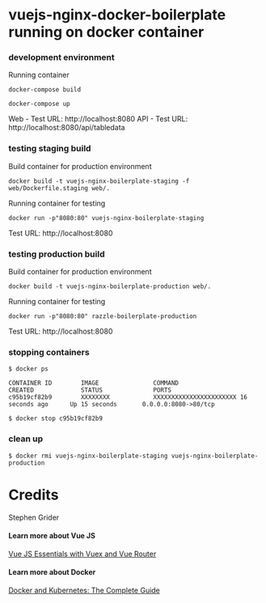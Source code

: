 # vuejs-nginx-docker-boilerplate running on docker container

### development environment

Running container

```
docker-compose build

docker-compose up
```

Web - Test URL: http://localhost:8080
API - Test URL: http://localhost:8080/api/tabledata


### testing staging build

Build container for production environment
```
docker build -t vuejs-nginx-boilerplate-staging -f web/Dockerfile.staging web/.
```

Running container for testing
```
docker run -p"8080:80" vuejs-nginx-boilerplate-staging
```

Test URL: http://localhost:8080


### testing production build

Build container for production environment
```
docker build -t vuejs-nginx-boilerplate-production web/.
```

Running container for testing
```
docker run -p"8080:80" razzle-boilerplate-production
```

Test URL: http://localhost:8080


### stopping containers

```
$ docker ps

CONTAINER ID        IMAGE               COMMAND                 CREATED             STATUS              PORTS                 
c95b19cf82b9        XXXXXXXX            XXXXXXXXXXXXXXXXXXXXXXX 16 seconds ago      Up 15 seconds       0.0.0.0:8080->80/tcp   

$ docker stop c95b19cf82b9
```


### clean up

```
$ docker rmi vuejs-nginx-boilerplate-staging vuejs-nginx-boilerplate-production
```

# Credits

Stephen Grider

#### Learn more about Vue JS
[Vue JS Essentials with Vuex and Vue Router](https://www.udemy.com/share/1007q8BUMeeFtTRHQ=/)

#### Learn more about Docker
[Docker and Kubernetes: The Complete Guide](https://www.udemy.com/share/100r9ABUMeeFtTRHQ=/)
